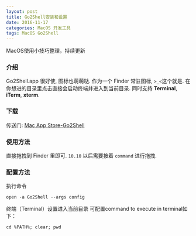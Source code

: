 ```yaml
---
layout: post
title: Go2Shell安装和设置
date: 2016-11-17
categories: MacOS 开发工具
tags: MacOS Go2Shell
---
```

MacOS使用小技巧整理，持续更新

### 介绍

Go2Shell.app 很好使, 图标也萌萌哒. 作为一个 Finder 常驻图标, `>_<`这个就是. 在你想进的目录里点击直接会启动终端并进入到当前目录. 同时支持 **Terminal**, **iTerm**, **xterm**.

### 下载

传送门: [Mac App Store-Go2Shell](https://itunes.apple.com/cn/app/go2shell/id445770608)

### 使用方法
直接拖拽到 Finder 里即可. `10.10` 以后需要按着 `command` 进行拖拽.

### 配置方法
执行命令

```
open -a Go2Shell --args config
```

终端（Terminal）设置进入当前目录
可配置command to execute in terminal如下：

```
cd %PATH%; clear; pwd
```
